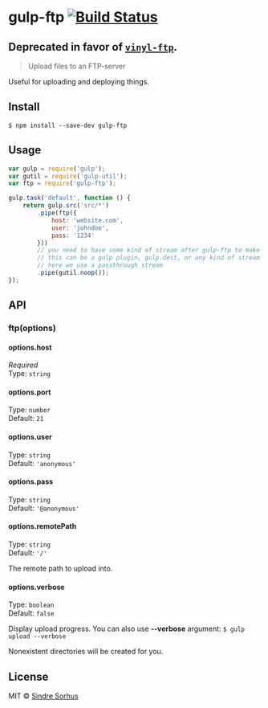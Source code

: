 # gulp-ftp [![Build Status](https://travis-ci.org/sindresorhus/gulp-ftp.svg?branch=master)](https://travis-ci.org/sindresorhus/gulp-ftp)

## Deprecated in favor of [`vinyl-ftp`](https://github.com/morris/vinyl-ftp).

> Upload files to an FTP-server

Useful for uploading and deploying things.


## Install

```
$ npm install --save-dev gulp-ftp
```


## Usage

```js
var gulp = require('gulp');
var gutil = require('gulp-util');
var ftp = require('gulp-ftp');

gulp.task('default', function () {
	return gulp.src('src/*')
		.pipe(ftp({
			host: 'website.com',
			user: 'johndoe',
			pass: '1234'
		}))
		// you need to have some kind of stream after gulp-ftp to make sure it's flushed
		// this can be a gulp plugin, gulp.dest, or any kind of stream
		// here we use a passthrough stream
		.pipe(gutil.noop());
});
```


## API

### ftp(options)

#### options.host

*Required*  
Type: `string`

#### options.port

Type: `number`  
Default: `21`

#### options.user

Type: `string`  
Default: `'anonymous'`

#### options.pass

Type: `string`  
Default: `'@anonymous'`

#### options.remotePath

Type: `string`  
Default: `'/'`

The remote path to upload into.

#### options.verbose

Type: `boolean`  
Default: `false`

Display upload progress. You can also use **--verbose** argument:
 `$ gulp upload --verbose`



Nonexistent directories will be created for you.


## License

MIT © [Sindre Sorhus](http://sindresorhus.com)
